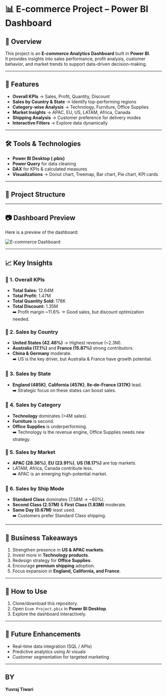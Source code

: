 # 📊 E-commerce Project – Power BI Dashboard

## 📌 Overview
This project is an **E-commerce Analytics Dashboard** built in **Power BI**.  
It provides insights into sales performance, profit analysis, customer behavior, and market trends to support data-driven decision-making.  

---

## 🚀 Features
- **Overall KPIs** → Sales, Profit, Quantity, Discount  
- **Sales by Country & State** → Identify top-performing regions  
- **Category-wise Analysis** → Technology, Furniture, Office Supplies  
- **Market Insights** → APAC, EU, US, LATAM, Africa, Canada  
- **Shipping Analysis** → Customer preference for delivery modes  
- **Interactive Filters** → Explore data dynamically  

---

## 🛠️ Tools & Technologies
- **Power BI Desktop (.pbix)**  
- **Power Query** for data cleaning  
- **DAX** for KPIs & calculated measures  
- **Visualizations** → Donut chart, Treemap, Bar chart, Pie chart, KPI cards  

---

## 📂 Project Structure

---

## 📷 Dashboard Preview
Here is a preview of the dashboard:  

![E-commerce Dashboard](<img width="508" height="286" alt="Screenshot 2025-09-20 121824" src="https://github.com/user-attachments/assets/c6840204-fbfb-47c1-add8-5ce979ea5771" />
)

---

## 📈 Key Insights

### 🔹 1. Overall KPIs
- **Total Sales:** 12.64M  
- **Total Profit:** 1.47M  
- **Total Quantity Sold:** 178K  
- **Total Discount:** 1.35M  
➡️ Profit margin ~11.6% → Good sales, but discount optimization needed.  

### 🔹 2. Sales by Country
- **United States (42.46%)** → Highest revenue (~2.3M).  
- **Australia (17.1%)** and **France (15.87%)** strong contributors.  
- **China & Germany** moderate.  
➡️ US is the key driver, but Australia & France have growth potential.  

### 🔹 3. Sales by State
- **England (485K)**, **California (457K)**, **Ile-de-France (317K)** lead.  
➡️ Strategic focus on these states can boost sales.  

### 🔹 4. Sales by Category
- **Technology** dominates (>4M sales).  
- **Furniture** is second.  
- **Office Supplies** is underperforming.  
➡️ Technology is the revenue engine, Office Supplies needs new strategy.  

### 🔹 5. Sales by Market
- **APAC (28.36%)**, **EU (23.91%)**, **US (18.17%)** are top markets.  
- LATAM, Africa, Canada contribute less.  
➡️ APAC is an emerging high-potential market.  

### 🔹 6. Sales by Ship Mode
- **Standard Class** dominates (7.58M → ~60%).  
- **Second Class (2.57M)** & **First Class (1.83M)** moderate.  
- **Same Day (0.67M)** least used.  
➡️ Customers prefer Standard Class shipping.  

---

## 📌 Business Takeaways
1. Strengthen presence in **US & APAC markets**.  
2. Invest more in **Technology products**.  
3. Redesign strategy for **Office Supplies**.  
4. Encourage **premium shipping** adoption.  
5. Focus expansion in **England, California, and France**.  

---

## 🏁 How to Use
1. Clone/download this repository.  
2. Open `Ecom Project.pbix` in **Power BI Desktop**.  
3. Explore the dashboard interactively.  

---

## 📌 Future Enhancements
- Real-time data integration (SQL / APIs)  
- Predictive analytics using AI visuals  
- Customer segmentation for targeted marketing  

---

## BY
**Yuvraj Tiwari**  

